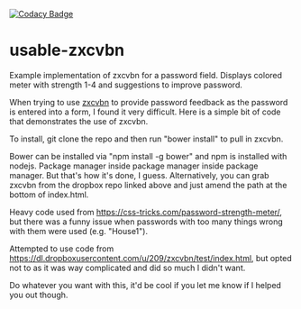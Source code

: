 [![Codacy Badge](https://api.codacy.com/project/badge/Grade/934b878d366e476babfb5ce415026056)](https://www.codacy.com/app/***REMOVED***/usable-zxcvbn?utm_source=github.com&amp;utm_medium=referral&amp;utm_content=riley-martine/usable-zxcvbn&amp;utm_campaign=Badge_Grade)
# usable-zxcvbn
Example implementation of zxcvbn for a password field. Displays colored meter with strength 1-4 and suggestions to improve password.


When trying to use [zxcvbn](https://github.com/dropbox/zxcvbn) to provide password feedback as the password is entered into a form, I found it very difficult. Here is a simple bit of code that demonstrates the use of zxcvbn.


To install, git clone the repo and then run "bower install" to pull in zxcvbn. 

Bower can be installed via "npm install -g bower" and npm is installed with nodejs. Package manager inside package manager inside package manager. But that's how it's done, I guess. Alternatively, you can grab zxcvbn from the dropbox repo linked above and just amend the path at the bottom of index.html.


Heavy code used from https://css-tricks.com/password-strength-meter/, but there was a funny issue when passwords with too many things wrong with them were used (e.g. "House1").

Attempted to use code from https://dl.dropboxusercontent.com/u/209/zxcvbn/test/index.html, but opted not to as it was way complicated and did so much I didn't want. 


Do whatever you want with this, it'd be cool if you let me know if I helped you out though.
